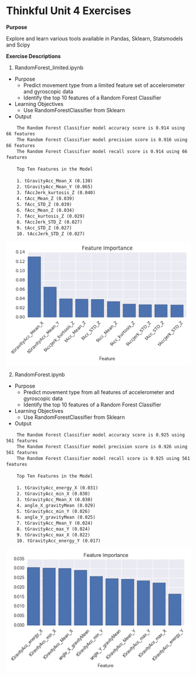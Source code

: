 # Thinkful Unit 4 Exercises

**Purpose**

Explore and learn various tools available in Pandas, Sklearn, Statsmodels and Scipy

**Exercise Descriptions**

1. RandomForest_limited.ipynb
  * Purpose
    * Predict movement type from a limited feature set of accelerometer and gyroscopic data
    * Identify the top 10 features of a Random Forest Classifier
  * Learning Objectives
    * Use RandomForestClassifier from Sklearn
  * Output
```
    The Random Forest Classifier model accuracy score is 0.914 using 66 features
    The Random Forest Classifier model precision score is 0.916 using 66 features
    The Random Forest Classifier model recall score is 0.914 using 66 features

    Top Ten Features in the Model

    1. tGravityAcc_Mean_X (0.130)
    2. tGravityAcc_Mean_Y (0.065)
    3. fAccJerk_kurtosis_Z (0.040)
    4. tAcc_Mean_Z (0.039)
    5. fAcc_STD_Z (0.039)
    6. fAcc_Mean_Z (0.034)
    7. fAcc_kurtosis_Z (0.029)
    8. fAccJerk_STD_Z (0.027)
    9. tAcc_STD_Z (0.027)
    10. tAccJerk_STD_Z (0.027)
```
![text](https://github.com/silkaitis/Thinkful-unit4/blob/master/Feature_Importance.png?raw=true)

2. RandomForest.ipynb
  * Purpose
    * Predict movement type from all features of accelerometer and gyroscopic data
    * Identify the top 10 features of a Random Forest Classifier
  * Learning Objectives
    * Use RandomForestClassifier from Sklearn
  * Output
```
    The Random Forest Classifier model accuracy score is 0.925 using 561 features
    The Random Forest Classifier model precision score is 0.926 using 561 features
    The Random Forest Classifier model recall score is 0.925 using 561 features

    Top Ten Features in the Model

    1. tGravityAcc_energy_X (0.031)
    2. tGravityAcc_min_X (0.030)
    3. tGravityAcc_Mean_X (0.030)
    4. angle_X_gravityMean (0.029)
    5. tGravityAcc_min_Y (0.026)
    6. angle_Y_gravityMean (0.025)
    7. tGravityAcc_Mean_Y (0.024)
    8. tGravityAcc_max_Y (0.024)
    9. tGravityAcc_max_X (0.022)
    10. tGravityAcc_energy_Y (0.017)
```
![img](https://github.com/silkaitis/Thinkful-unit4/blob/master/Feature_Importance_Full.png?raw=true)
